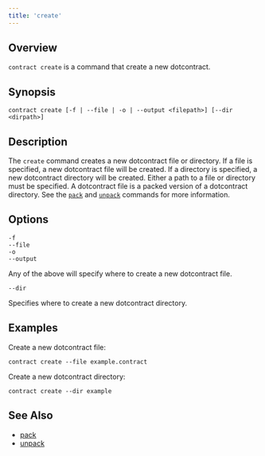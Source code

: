 ```yaml
---
title: 'create'
---
```


## Overview

`contract create` is a command that create a new dotcontract.

## Synopsis

```wrapped
contract create [-f | --file | -o | --output <filepath>] [--dir <dirpath>]
```

## Description

The `create` command creates a new dotcontract file or directory. If a file is specified, a new dotcontract file will be created. If a directory is specified, a new dotcontract directory will be created. Either a path to a file or directory must be specified. A dotcontract file is a packed version of a dotcontract directory. See the [`pack`](/docs/cli/pack) and [`unpack`](/docs/cli/upack) commands for more information.
## Options

```flags
-f
--file
-o
--output
```
Any of the above will specify where to create a new dotcontract file.

```flags
--dir
```
Specifies where to create a new dotcontract directory.

## Examples

Create a new dotcontract file:

```shell
contract create --file example.contract
```

Create a new dotcontract directory:

```shell
contract create --dir example
```

## See Also

* [pack](/docs/cli/pack)
* [unpack](/docs/cli/unpack)